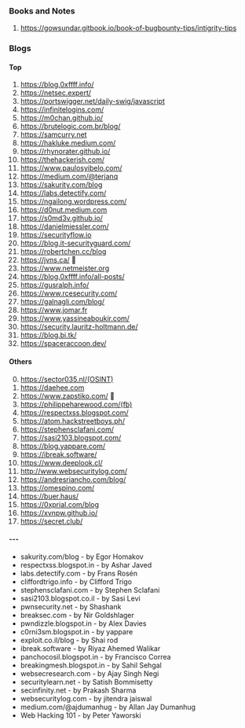 
### Books and Notes
1. https://gowsundar.gitbook.io/book-of-bugbounty-tips/intigrity-tips
### Blogs
#### Top
1. https://blog.0xffff.info/
2. https://netsec.expert/
3. https://portswigger.net/daily-swig/javascript
4. https://infinitelogins.com/
5. https://m0chan.github.io/
6. https://brutelogic.com.br/blog/
7. https://samcurry.net
8. https://hakluke.medium.com/
9. https://rhynorater.github.io/
10. https://thehackerish.com/
11. https://www.paulosyibelo.com/
12. https://medium.com/@terjanq
13. https://sakurity.com/blog 
14. https://labs.detectify.com/
15. https://ngailong.wordpress.com/
16. https://d0nut.medium.com
17. https://s0md3v.github.io/
18. https://danielmiessler.com/
19. https://securityflow.io
20. https://blog.it-securityguard.com/
21. https://robertchen.cc/blog
22. https://jvns.ca/ 🔴
23. https://www.netmeister.org
24. https://blog.0xffff.info/all-posts/
25. https://gusralph.info/
26. https://www.rcesecurity.com/
27. https://galnagli.com/blog/
28. https://www.jomar.fr
29. https://www.yassineaboukir.com/
30. https://security.lauritz-holtmann.de/
31. https://blog.bi.tk/
32. https://spaceraccoon.dev/
#### Others
0. https://sector035.nl/(OSINT)
1. https://daehee.com
2. https://www.zapstiko.com/ 🔴
3. https://philippeharewood.com/(fb)
4. https://respectxss.blogspot.com/
5. https://atom.hackstreetboys.ph/
6. https://stephensclafani.com/
7. https://sasi2103.blogspot.com/
8. https://blog.yappare.com/
9. https://ibreak.software/
10. https://www.deeplook.cl/
11. http://www.websecuritylog.com/
12. https://andresriancho.com/blog/
13. https://omespino.com/
14. https://buer.haus/
15. https://0xprial.com/blog
16. https://xvnpw.github.io/
17. https://secret.club/
#### ---
- sakurity.com/blog - by Egor Homakov
- respectxss.blogspot.in - by Ashar Javed
- labs.detectify.com - by Frans Rosén
- cliffordtrigo.info - by Clifford Trigo
- stephensclafani.com - by Stephen Sclafani
- sasi2103.blogspot.co.il - by Sasi Levi
- pwnsecurity.net - by Shashank
- breaksec.com - by Nir Goldshlager
- pwndizzle.blogspot.in - by Alex Davies
- c0rni3sm.blogspot.in - by yappare
- exploit.co.il/blog - by Shai rod
- ibreak.software - by Riyaz Ahemed Walikar
- panchocosil.blogspot.in - by Francisco Correa
- breakingmesh.blogspot.in - by Sahil Sehgal
- websecresearch.com - by Ajay Singh Negi
- securitylearn.net - by Satish Bommisetty
- secinfinity.net - by Prakash Sharma
- websecuritylog.com - by jitendra jaiswal
- medium.com/@ajdumanhug - by Allan Jay Dumanhug
- Web Hacking 101 - by Peter Yaworski

